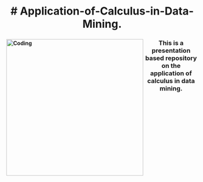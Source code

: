 <h1 align="center"><b># Application-of-Calculus-in-Data-Mining.</h1>
  
<img align="left" alt="Coding" width="360" src="https://raw.githubusercontent.com/Shourav-Deb/Pic-Saver/main/Application-of-Calculus-in-Data-Mining/B.jpeg?token=GHSAT0AAAAAAB453PID4ALTQXG6F6WJ3UZCY6YBZHQ">


 
<h3 align="center">  This is a presentation based repository on the application of calculus in data mining.</h3>
